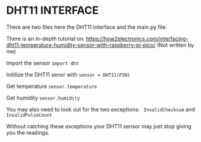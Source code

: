 
# DHT11 INTERFACE 
There are two files here the DHT11 interface and the main.py file.

There is an in-depth tutorial on: https://how2electronics.com/interfacing-dht11-temperature-humidity-sensor-with-raspberry-pi-pico/
(Not written by me)

Import the sensor
`import dht`

Initilize the DHT11 senor with
`sensor = DHT11(PIN)`

Get temperature
`sensor.temperature`

Get humidity
`sensor.humidity`

You may also need to look out for the two exceptions:
` InvalidChecksum`
and
`InvalidPulseCount`

Without catching these exceptions your DHT11 sensor may just stop giving you the readings.


